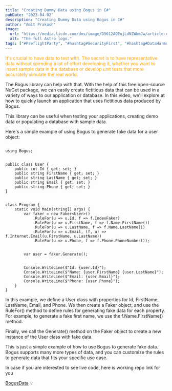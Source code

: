 ```yaml
---
title: "Creating Dummy Data using Bogus in C#"
pubDate: "2023-04-02"
description: "Creating Dummy Data using Bogus in C#"
author: "Amit Prakash"
image:
  url: "https://media.licdn.com/dms/image/D5612AQEujLdNZWhmJw/article-cover_image-shrink_720_1280/0/1679082229022?e=1713398400&v=beta&t=4cxZbBTVKm01T1gp1DwSvABY2ndpLxRptqd-KLocDDI"
  alt: "The full Astro logo."
tags: ["#PreflightParty", "#hashtag#SecurityFirst", "#hashtag#DataHarmony", "#hashtag#NoMoreWebWalls"]
---
```


<span style="color:orange">It's crucial to have data to test with. The secret is to have representative data without spending a lot of effort developing it, whether you want to insert sample data in the database or develop unit tests that more accurately simulate the real world.</span>

The Bogus library can help with that. With the help of this free open-source NuGet package, we can easily create fictitious data that can be used in a variety of ways to our application or database. In this video, we'll explore at how to quickly launch an application that uses fictitious data produced by Bogus.

This library can be useful when testing your applications, creating demo data or populating a database with sample data.

Here's a simple example of using Bogus to generate fake data for a user object:

```

using Bogus;


public class User {
    public int Id { get; set; }
    public string FirstName { get; set; }
    public string LastName { get; set; }
    public string Email { get; set; }
    public string Phone { get; set; }
}


class Program {
    static void Main(string[] args) {
        var faker = new Faker<User>()
            .RuleFor(u => u.Id, f => f.IndexFaker)
            .RuleFor(u => u.FirstName, f => f.Name.FirstName())
            .RuleFor(u => u.LastName, f => f.Name.LastName())
            .RuleFor(u => u.Email, (f, u) => f.Internet.Email(u.FirstName, u.LastName))
            .RuleFor(u => u.Phone, f => f.Phone.PhoneNumber());


        var user = faker.Generate();


        Console.WriteLine($"Id: {user.Id}");
        Console.WriteLine($"Name: {user.FirstName} {user.LastName}");
        Console.WriteLine($"Email: {user.Email}");
        Console.WriteLine($"Phone: {user.Phone}");
    }
}

```

In this example, we define a User class with properties for Id, FirstName, LastName, Email, and Phone. We then create a Faker<User> object, and use the RuleFor() method to define rules for generating fake data for each property. For example, to generate a fake first name, we use the f.Name.FirstName() method.

Finally, we call the Generate() method on the Faker<User> object to create a new instance of the User class with fake data.

This is just a simple example of how to use Bogus to generate fake data. Bogus supports many more types of data, and you can customize the rules to generate data that fits your specific use case.

In case if you are interested to see live code, here is working repo link for you

[BogusData](https://github.com/iamitprakash/BogusData) 💡
